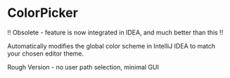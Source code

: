 # ColorPicker
!! Obsolete - feature is now integrated in IDEA, and much better than this !!

Automatically modifies the global color scheme in IntelliJ IDEA to match your chosen editor theme.

Rough Version - no user path selection, minimal GUI

